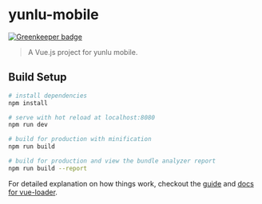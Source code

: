 # yunlu-mobile

[![Greenkeeper badge](https://badges.greenkeeper.io/zanjs/yunlu-mobile.svg)](https://greenkeeper.io/)

> A Vue.js project for yunlu mobile.

## Build Setup

``` bash
# install dependencies
npm install

# serve with hot reload at localhost:8080
npm run dev

# build for production with minification
npm run build

# build for production and view the bundle analyzer report
npm run build --report
```

For detailed explanation on how things work, checkout the [guide](http://vuejs-templates.github.io/webpack/) and [docs for vue-loader](http://vuejs.github.io/vue-loader).
